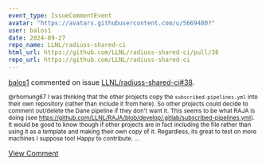 ```yaml
---
event_type: IssueCommentEvent
avatar: "https://avatars.githubusercontent.com/u/5669480?"
user: balos1
date: 2024-09-27
repo_name: LLNL/radiuss-shared-ci
html_url: https://github.com/LLNL/radiuss-shared-ci/pull/38
repo_url: https://github.com/LLNL/radiuss-shared-ci
---
```


<a href='https://github.com/balos1' target='_blank'>balos1</a> commented on issue <a href='https://github.com/LLNL/radiuss-shared-ci/pull/38' target='_blank'>LLNL/radiuss-shared-ci#38</a>.

<small>@rhornung67 I was thinking that the other projects copy the `subscribed-pipelines.yml` into their own repository (rather than include it from here).  So other projects could decide to comment out/delete the Dane pipeline if they don't want it. This seems to be what RAJA is doing (see https://github.com/LLNL/RAJA/blob/develop/.gitlab/subscribed-pipelines.yml).  It would be good to know though if other projects are in fact including the file rather than using it as a template and making their own copy of it.  Regardless, its great to test on more machines I suppose too!  Happy to contribute. ...</small>

<a href='https://github.com/LLNL/radiuss-shared-ci/pull/38' target='_blank'>View Comment</a>
